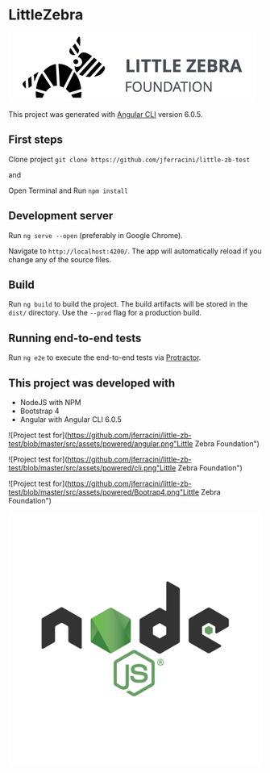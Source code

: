 # LittleZebra

![Project test for](https://github.com/jferracini/little-zb-test/blob/master/src/assets/lts-logo-dark.png "Little Zebra Foundation")

This project was generated with [Angular CLI](https://github.com/angular/angular-cli) version 6.0.5.

## First steps
 
Clone project `git clone https://github.com/jferracini/little-zb-test`

and

Open Terminal and Run `npm install`

## Development server

Run `ng serve --open` (preferably in Google Chrome). 

Navigate to `http://localhost:4200/`. The app will automatically reload if you change any of the source files.

## Build

Run `ng build` to build the project. The build artifacts will be stored in the `dist/` directory. Use the `--prod` flag for a production build.

## Running end-to-end tests

Run `ng e2e` to execute the end-to-end tests via [Protractor](http://www.protractortest.org/).

## This project was developed with

  - NodeJS with NPM
  - Bootstrap 4
  - Angular with Angular CLI 6.0.5

  ![Project test for](https://github.com/jferracini/little-zb-test/blob/master/src/assets/powered/angular.png"Little Zebra Foundation")
  
  ![Project test for](https://github.com/jferracini/little-zb-test/blob/master/src/assets/powered/cli.png"Little Zebra Foundation")

  ![Project test for](https://github.com/jferracini/little-zb-test/blob/master/src/assets/powered/Bootrap4.png"Little Zebra Foundation")

  ![Project test for](https://github.com/jferracini/little-zb-test/blob/master/src/assets/powered/nodejs-new-pantone-black.png "Little Zebra Foundation")